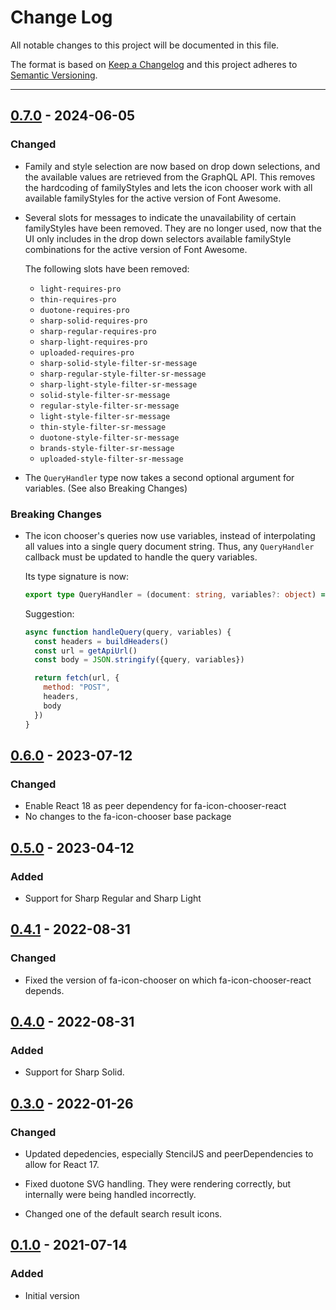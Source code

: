 # Change Log

All notable changes to this project will be documented in this file.

The format is based on [Keep a Changelog](http://keepachangelog.com/) and this project adheres to [Semantic Versioning](http://semver.org/).

---
## [0.7.0](https://github.com/FortAwesome/fa-icon-chooser/releases/tag/0.7.0) - 2024-06-05

### Changed

- Family and style selection are now based on drop down selections, and the available
  values are retrieved from the GraphQL API. This removes the hardcoding of familyStyles
  and lets the icon chooser work with all available familyStyles for the active version
  of Font Awesome.
- Several slots for messages to indicate the unavailability of certain familyStyles
  have been removed. They are no longer used, now that the UI only includes in
  the drop down selectors available familyStyle combinations for the active version
  of Font Awesome.

  The following slots have been removed:
  - `light-requires-pro`
  - `thin-requires-pro`
  - `duotone-requires-pro`
  - `sharp-solid-requires-pro`
  - `sharp-regular-requires-pro`
  - `sharp-light-requires-pro`
  - `uploaded-requires-pro`
  - `sharp-solid-style-filter-sr-message`
  - `sharp-regular-style-filter-sr-message`
  - `sharp-light-style-filter-sr-message`
  - `solid-style-filter-sr-message`
  - `regular-style-filter-sr-message`
  - `light-style-filter-sr-message`
  - `thin-style-filter-sr-message`
  - `duotone-style-filter-sr-message`
  - `brands-style-filter-sr-message`
  - `uploaded-style-filter-sr-message`

- The `QueryHandler` type now takes a second optional argument for variables.
  (See also Breaking Changes)

### Breaking Changes

- The icon chooser's queries now use variables, instead of interpolating all values
  into a single query document string. Thus, any `QueryHandler` callback must be updated
  to handle the query variables.

  Its type signature is now:

  ```typescript
  export type QueryHandler = (document: string, variables?: object) => Promise<any>;
  ```

  Suggestion:

  ```javascript
  async function handleQuery(query, variables) {
    const headers = buildHeaders()
    const url = getApiUrl()
    const body = JSON.stringify({query, variables})

    return fetch(url, {
      method: "POST",
      headers,
      body
    })
  }
  ```


## [0.6.0](https://github.com/FortAwesome/fa-icon-chooser/releases/tag/0.6.0) - 2023-07-12

### Changed

- Enable React 18 as peer dependency for fa-icon-chooser-react
- No changes to the fa-icon-chooser base package

## [0.5.0](https://github.com/FortAwesome/fa-icon-chooser/releases/tag/0.5.0) - 2023-04-12

### Added

- Support for Sharp Regular and Sharp Light

## [0.4.1](https://github.com/FortAwesome/fa-icon-chooser/releases/tag/0.4.1) - 2022-08-31

### Changed

- Fixed the version of fa-icon-chooser on which fa-icon-chooser-react depends.

## [0.4.0](https://github.com/FortAwesome/fa-icon-chooser/releases/tag/0.4.0) - 2022-08-31

### Added

- Support for Sharp Solid.

## [0.3.0](https://github.com/FortAwesome/fa-icon-chooser/releases/tag/0.3.0) - 2022-01-26

### Changed

- Updated depedencies, especially StencilJS and peerDependencies to allow for React 17.

- Fixed duotone SVG handling. They were rendering correctly, but internally were being handled incorrectly.

- Changed one of the default search result icons.

## [0.1.0](https://github.com/FortAwesome/fa-icon-chooser/releases/tag/0.1.0) - 2021-07-14

### Added

- Initial version
